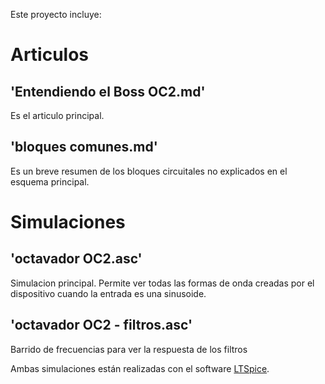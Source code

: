 Este proyecto incluye:

# Articulos

## 'Entendiendo el Boss OC2.md'

Es el articulo principal.

## 'bloques comunes.md'

Es un breve resumen de los bloques circuitales no explicados en el esquema principal.

# Simulaciones

## 'octavador OC2.asc'

Simulacion principal. Permite ver todas las formas de onda creadas por el dispositivo cuando la entrada es una sinusoide.

## 'octavador OC2 - filtros.asc'

Barrido de frecuencias para ver la respuesta de los filtros

Ambas simulaciones están realizadas con el software [LTSpice](https://https://www.analog.com/en/design-center/design-tools-and-calculators/ltspice-simulator.html).
